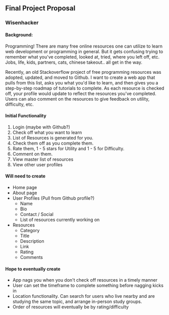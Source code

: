## Final Project Proposal

### Wisenhacker

#### Background:

Programming! There are many free online resources one can utilize to learn web development or programming in general. But it gets confusing trying to remember what you've completed, looked at, tried, where you left off, etc. Jobs, life, kids, partners, cats, chinese takeout.. all get in the way.

Recently, an old Stackoverflow project of free programming resources was adopted, updated, and moved to Github. I want to create a web app that pulls from this list, asks you what you'd like to learn, and then gives you a step-by-step roadmap of tutorials to complete. As each resource is checked off, your profile would update to reflect the resources you've completed. Users can also comment on the resources to give feedback on utility, difficulty, etc.

#### Initial Functionality

1. Login (maybe with Github?)
2. Check off what you want to learn
3. List of Resources is generated for you.
4. Check them off as you complete them.
5. Rate them, 1 - 5 stars for Utility and 1 - 5 for Difficulty.
6. Comment on them.
7. View master list of resources
8. View other user profiles

#### Will need to create

- Home page
- About page
- User Profiles (Pull from Github profile?)
	- Name
	- Bio
	- Contact / Social
	- List of resources currently working on
- Resources
	- Category
	- Title
	- Description
	- Link
	- Rating
	- Comments

#### Hope to eventually create

- App nags you when you don't check off resources in a timely manner
- User can set the timeframe to complete something before nagging kicks in
- Location functionality. Can search for users who live nearby and are studying the same topic, and arrange in-person study groups.
- Order of resources will eventually be by rating/difficulty